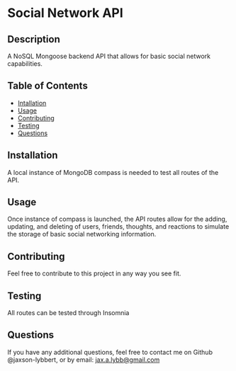 # Social Network API

## Description

A NoSQL Mongoose backend API that allows for basic social network capabilities.

## Table of Contents

- [Intallation](#installation)
- [Usage](#usage)
- [Contributing](#contributing)
- [Testing](#testing)
- [Questions](#questions)

## Installation

A local instance of MongoDB compass is needed to test all routes of the API.

## Usage

Once instance of compass is launched, the API routes allow for the adding, updating, and deleting of users, friends, thoughts, and reactions to simulate the storage of basic social networking information.

## Contributing

Feel free to contribute to this project in any way you see fit.

## Testing

All routes can be tested through Insomnia

## Questions

If you have any additional questions, feel free to contact me on Github @jaxson-lybbert, or by email: jax.a.lybb@gmail.com
